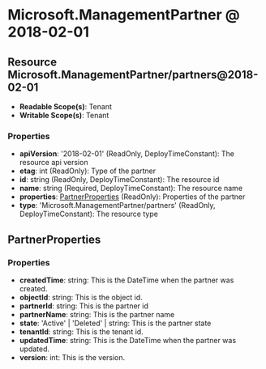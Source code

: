 # Microsoft.ManagementPartner @ 2018-02-01

## Resource Microsoft.ManagementPartner/partners@2018-02-01
* **Readable Scope(s)**: Tenant
* **Writable Scope(s)**: Tenant
### Properties
* **apiVersion**: '2018-02-01' (ReadOnly, DeployTimeConstant): The resource api version
* **etag**: int (ReadOnly): Type of the partner
* **id**: string (ReadOnly, DeployTimeConstant): The resource id
* **name**: string (Required, DeployTimeConstant): The resource name
* **properties**: [PartnerProperties](#partnerproperties) (ReadOnly): Properties of the partner
* **type**: 'Microsoft.ManagementPartner/partners' (ReadOnly, DeployTimeConstant): The resource type

## PartnerProperties
### Properties
* **createdTime**: string: This is the DateTime when the partner was created.
* **objectId**: string: This is the object id.
* **partnerId**: string: This is the partner id
* **partnerName**: string: This is the partner name
* **state**: 'Active' | 'Deleted' | string: This is the partner state
* **tenantId**: string: This is the tenant id.
* **updatedTime**: string: This is the DateTime when the partner was updated.
* **version**: int: This is the version.

